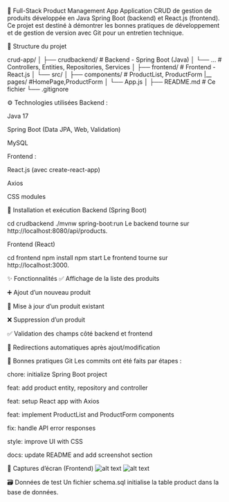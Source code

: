 🚀 Full-Stack Product Management App
Application CRUD de gestion de produits développée en Java Spring Boot (backend) et React.js (frontend). Ce projet est destiné à démontrer les bonnes pratiques de développement et de gestion de version avec Git pour un entretien technique.

📁 Structure du projet

crud-app/
│
├── crudbackend/         # Backend - Spring Boot (Java)
│   └── ...              # Controllers, Entities, Repositories, Services
│
├── frontend/            # Frontend - React.js
│   └── src/
│       ├── components/  # ProductList, ProductForm
        |__ pages/       #HomePage,ProductForm
│       └── App.js
│
├── README.md            # Ce fichier
└── .gitignore

⚙️ Technologies utilisées
Backend :

Java 17

Spring Boot (Data JPA, Web, Validation)

MySQL

Frontend :

React.js (avec create-react-app)

Axios

CSS modules

🔧 Installation et exécution
Backend (Spring Boot)

cd crudbackend
./mvnw spring-boot:run
Le backend tourne sur http://localhost:8080/api/products.

Frontend (React)

cd frontend
npm install
npm start
Le frontend tourne sur http://localhost:3000.

✨ Fonctionnalités
✅ Affichage de la liste des produits

➕ Ajout d’un nouveau produit

🔄 Mise à jour d’un produit existant

❌ Suppression d’un produit

✅ Validation des champs côté backend et frontend

🔁 Redirections automatiques après ajout/modification

🧪 Bonnes pratiques Git
Les commits ont été faits par étapes :

chore: initialize Spring Boot project

feat: add product entity, repository and controller

feat: setup React app with Axios

feat: implement ProductList and ProductForm components

fix: handle API error responses

style: improve UI with CSS

docs: update README and add screenshot section

📸 Captures d’écran (Frontend)
![alt text](form.png)
![alt text](productlist.png)



🗃️ Données de test
Un fichier schema.sql initialise la table product dans la base de données.


